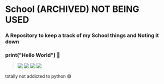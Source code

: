 # School (ARCHIVED) NOT BEING USED
### A Repository to keep a track of my School things and Noting it down
### print("Hello World") 👋

>[![](https://img.shields.io/static/v1?label=HARSHPATEL&logo=github&message=Follow&color=orange)](https://github.com/HarshPatel5940)
>[![](https://img.shields.io/static/v1?label=MyDiscordServer&logo=Discord&message=JoinNow&color=cyan)](https://discord.gg/WFVB3k5Dfq)
>[![](https://img.shields.io/static/v1?label=HARSHPATEL&logo=twitter&message=Follow&color=blue)](https://twitter.com/intent/follow?screen_name=HarshPatelN1)
>[![](https://img.shields.io/static/v1?label=Fiver&logo=youtube&message=Follow&color=lime)](https://www.fiverr.com/share/r90egx)

totally not addicted to python 😅
